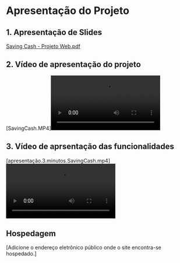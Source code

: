 # Apresentação do Projeto

## 1. Apresentação de Slides
[Saving Cash - Projeto Web.pdf](https://github.com/user-attachments/files/15934462/Saving.Cash.-.Projeto.Web.pdf)


## 2. Vídeo de apresentação do projeto

[SavingCash.MP4]<video controls src="savingCash.mp4" title="Title"></video>
## 3. Vídeo de aprsentação das funcionalidades
[apresentação.3.minutos.SavingCash.mp4]<video controls src="SavingCashFuncionalidades.mp4" title="Title"></video>
## Hospedagem

[Adicione o endereço eletrônico público onde o site encontra-se hospedado.]
